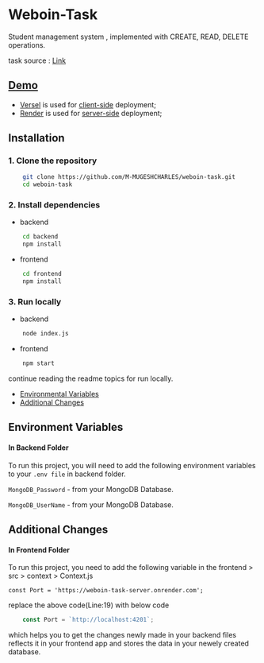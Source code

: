 
# Weboin-Task

Student management system , implemented with CREATE, READ, DELETE operations.

task source : [Link](https://weboin-task.vercel.app)

## [Demo](https://weboin-task-client.vercel.app/)

- [Versel](https://vercel.com/) is used for [client-side](https://weboin-task-client.vercel.app/) deployment;
- [Render](https://render.com/) is used for [server-side](https://weboin-task-server.onrender.com) deployment;

## Installation

### 1. Clone the repository

```bash
    git clone https://github.com/M-MUGESHCHARLES/weboin-task.git 
    cd weboin-task
```

### 2. Install dependencies

- backend

```bash
    cd backend
    npm install
```

- frontend

```bash
    cd frontend
    npm install
```

### 3. Run locally

- backend

```bash
    node index.js
```

- frontend

```bash
    npm start
```

continue reading the readme topics for run locally.

- [Environmental Variables](#environmental-variables)
- [Additional Changes](#additional-changes)

## Environment Variables

#### In Backend Folder

To run this project, you will need to add the following environment variables to your `.env file` in backend folder.

`MongoDB_Password` - from your MongoDB Database.

`MongoDB_UserName` - from your MongoDB Database.

## Additional Changes

#### In Frontend Folder

To run this project, you need to add the following variable in the frontend > src > context > Context.js

`const Port = 'https://weboin-task-server.onrender.com';`

replace the above code(Line:19) with below code  

```javascript
    const Port = `http://localhost:4201`;
```

which helps you to get the changes newly made in your backend files reflects it in your frontend app and stores the data in your newely created database.
